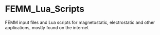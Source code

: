 # FEMM_Lua_Scripts
FEMM input files and Lua scripts for magnetostatic, electrostatic and other applications, mostly found on the internet
